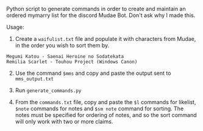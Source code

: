 Python script to generate commands in order to create and maintain an ordered mymarry list for the discord Mudae Bot. Don't ask why I made this.

Usage:

1. Create a `waifulist.txt` file and populate it with characters from Mudae, in the order you wish to sort them by.

```
Megumi Katou - Saenai Heroine no Sodatekata
Remilia Scarlet - Touhou Project (Windows Canon)
```

2. Use the command `$mms` and copy and paste the output sent to `mms_output.txt`

3. Run `generate_commands.py`

4. From the `commands.txt` file, copy and paste the `$l` commands for likelist, `$note` commands for notes and `$sm note` command for sorting. The notes must be specified for ordering of notes, and so the sort command will only work with two or more claims.
